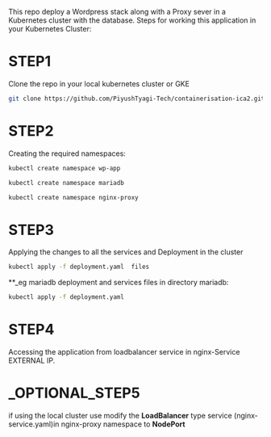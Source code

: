 This repo deploy a Wordpress stack along with a Proxy sever in a Kubernetes cluster with the database.
Steps for working this application in your Kubernetes Cluster:

# STEP1 
Clone the repo in your local kubernetes cluster or GKE 
```sh
git clone https://github.com/PiyushTyagi-Tech/containerisation-ica2.git
```
# STEP2
Creating the required namespaces:
```sh
kubectl create namespace wp-app
```
```sh
kubectl create namespace mariadb
```
```sh
kubectl create namespace nginx-proxy 
```
# STEP3
Applying the changes to all the services and Deployment in the cluster
```sh
kubectl apply -f deployment.yaml  files 
```
**_eg mariadb deployment and services files in directory mariadb:
```sh
kubectl apply -f deployment.yaml
```
# STEP4
Accessing the application from loadbalancer service in nginx-Service EXTERNAL IP.

# _OPTIONAL_STEP5 

if using the local cluster use modify the **LoadBalancer** type service (nginx-service.yaml)in nginx-proxy namespace to  **NodePort**



